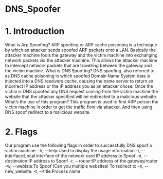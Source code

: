 # DNS_Spoofer

# 1. Introduction

What is Arp Spoofing?
ARP spoofing or ARP cache poisoning is a technique by which an attacker sends spoofed ARP packets onto a LAN. Basically the attacker machine fools the gateway and the victim machine into exchanging network packets via the attacker machine. This allows the attacker machine to intercept network packets that are travelling between the gateway and the victim machine.
What is DNS Spoofing?
DNS spoofing, also referred to as DNS cache poisoning in which spoofed Domain Name System data is injected into a DNS resolvers cache, causing the name server to return an incorrect IP address or the IP address you as an attacker chose. Once the victim is DNS spoofed any DNS request coming from the victim machine the website that the attacker specified will be redirected to a malicious website.
What’s the use of this program?
This program is used to first ARP poison the victim machine in order to get the traffic flow via attacker. And then using DNS spoof redirect to a malicious website.


# 2. Flags

Our program use the following flags in order to successfully DNS spoof a victim machine.
-h, --help:Used to display the usage information
-i, --interface:Local interface of the network card IP address to Spoof
-d, --destination:IP address to Spoof 
-r, --router:IP address of the gateway/router
-w, --webiste:To Spoof (Can you multiple websites) To redirect to
-n, --new_website:
-t, --title:Process name




